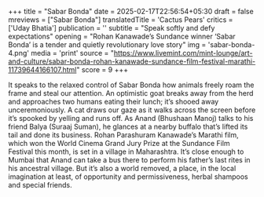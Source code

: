 +++
title = "Sabar Bonda"
date = 2025-02-17T22:56:54+05:30
draft = false
mreviews = ["Sabar Bonda"]
translatedTitle = 'Cactus Pears'
critics = ['Uday Bhatia']
publication = ''
subtitle = "Speak softly and defy expectations"
opening = "Rohan Kanawade’s Sundance winner ‘Sabar Bonda’ is a tender and quietly revolutionary love story"
img = 'sabar-bonda-4.png'
media = 'print'
source = "https://www.livemint.com/mint-lounge/art-and-culture/sabar-bonda-rohan-kanawade-sundance-film-festival-marathi-11739644166107.html"
score = 9
+++

It speaks to the relaxed control of Sabar Bonda how animals freely roam the frame and steal our attention. An optimistic goat breaks away from the herd and approaches two humans eating their lunch; it’s shooed away unceremoniously. A cat draws our gaze as it walks across the screen before it’s spooked by yelling and runs off. As Anand (Bhushaan Manoj) talks to his friend Balya (Suraaj Suman), he glances at a nearby buffalo that’s lifted its tail and done its business. Rohan Parashuram Kanawade’s Marathi film, which won the World Cinema Grand Jury Prize at the Sundance Film Festival this month, is set in a village in Maharashtra. It’s close enough to Mumbai that Anand can take a bus there to perform his father’s last rites in his ancestral village. But it’s also a world removed, a place, in the local imagination at least, of opportunity and permissiveness, herbal shampoos and special friends.
